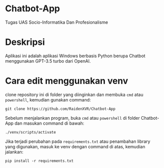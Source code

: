 # Chatbot-App
Tugas UAS Socio-Informatika Dan Profesionalisme

# Deskripsi
Aplikasi ini adalah aplikasi Windows berbasis Python berupa Chatbot menggunakan GPT-3.5 turbo dari OpenAI. 

# Cara edit menggunakan venv
clone repository ini di folder yang diinginkan dan membuka ```cmd``` atau ```powershell```, kemudian gunakan command:
```
git clone https://github.com/RaidenXVR/Chatbot-App
```
Sebelum menjalankan program, buka ```cmd``` atau ```powershell``` di folder Chatbot-App dan masukan command di bawah:
```
./venv/scripts/activate
```
Jika terjadi perubahan pada ```requirements.txt``` atau penambahan library yang digunakan, masuk ke venv dengan command di atas, kemudian jalankan:
```
pip install -r requirements.txt
```
